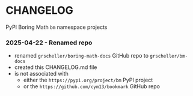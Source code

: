 # CHANGELOG

PyPI Boring Math `bm` namespace projects

### 2025-04-22 - Renamed repo

- renamed `grscheller/boring-math-docs` GitHub repo to `grscheller/bm-docs` 
- created this CHANGELOG.md file
- is not associated with
  - either the `https://pypi.org/project/bm` PyPI project
  - or the `https://github.com/cym13/bookmark` GitHub repo

